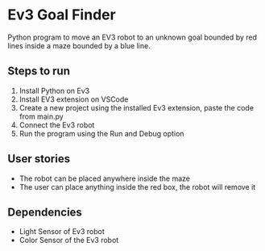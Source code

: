 # Ev3 Goal Finder
Python program to move an EV3 robot to an unknown goal bounded by red lines inside a maze bounded by a blue line. 

## Steps to run 
1. Install Python on Ev3 
2. Install EV3 extension on VSCode  
3. Create a new project using the installed Ev3 extension, paste the code from main.py
4. Connect the Ev3 robot
5. Run the program using the Run and Debug option 

## User stories
- The robot can be placed anywhere inside the maze  
- The user can place anything inside the red box, the robot will remove it 

## Dependencies 
- Light Sensor of Ev3 robot 
- Color Sensor of the Ev3 robot 
